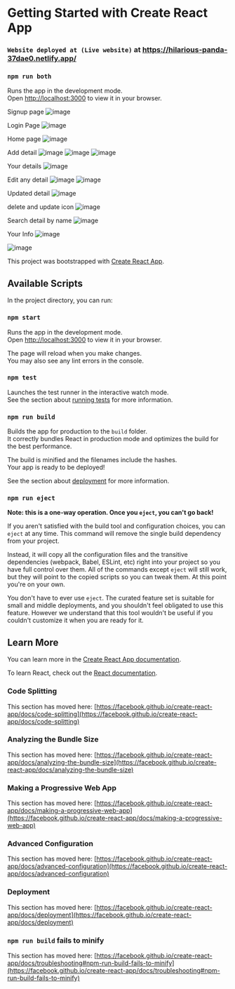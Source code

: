 # Getting Started with Create React App

### `Website deployed at (Live website)` at https://hilarious-panda-37dae0.netlify.app/

### `npm run both`

Runs the app in the development mode.\
Open [http://localhost:3000](http://localhost:3000) to view it in your browser.

Signup page
![image](https://user-images.githubusercontent.com/97835784/184085616-0be79340-9647-4611-b34d-5172b7f3e2d8.png)

Login Page
![image](https://user-images.githubusercontent.com/97835784/184085738-03c60d03-d0f6-4505-90b7-4b71f95dfd9a.png)

Home page
![image](https://user-images.githubusercontent.com/97835784/184085805-8d91ec39-85df-4256-b88f-97ba2170b24c.png)

Add detail
![image](https://user-images.githubusercontent.com/97835784/184086032-14394d74-803b-4384-b8b3-987d7b48dc78.png)
![image](https://user-images.githubusercontent.com/97835784/184086096-838b12ab-c405-46dc-9ec9-de2fd8be934d.png)
![image](https://user-images.githubusercontent.com/97835784/184086126-c9c20a01-5e6e-488a-adc9-1eaad107af0d.png)

Your details
![image](https://user-images.githubusercontent.com/97835784/184086251-084821af-e37b-4fa9-9a3e-b7f84ef34a47.png)

Edit any detail
![image](https://user-images.githubusercontent.com/97835784/184086394-97d3d8e4-fbc4-460a-8c45-2389f40d77bb.png)
![image](https://user-images.githubusercontent.com/97835784/184086456-23d8c8b6-0a19-420f-8c7a-3ac9b5be5b70.png)

Updated detail
![image](https://user-images.githubusercontent.com/97835784/184086507-a925ba8f-a3f7-48e6-9ea7-0f2fcf371a75.png)

delete and update icon
![image](https://user-images.githubusercontent.com/97835784/184086592-a0012b2a-941b-46d6-a94f-45804f4eb37b.png)

Search detail by name
![image](https://user-images.githubusercontent.com/97835784/184086741-a7c9b3f1-b851-4e54-835f-f93604b8255b.png)

Your Info
![image](https://user-images.githubusercontent.com/97835784/184086822-4e37729d-2ed9-4e4c-adad-49a98ce3412b.png)

![image](https://user-images.githubusercontent.com/97835784/184095864-816c81b9-478f-48d0-acf0-3c94d9566585.png)




This project was bootstrapped with [Create React App](https://github.com/facebook/create-react-app).

## Available Scripts

In the project directory, you can run:

### `npm start`

Runs the app in the development mode.\
Open [http://localhost:3000](http://localhost:3000) to view it in your browser.

The page will reload when you make changes.\
You may also see any lint errors in the console.

### `npm test`

Launches the test runner in the interactive watch mode.\
See the section about [running tests](https://facebook.github.io/create-react-app/docs/running-tests) for more information.

### `npm run build`

Builds the app for production to the `build` folder.\
It correctly bundles React in production mode and optimizes the build for the best performance.

The build is minified and the filenames include the hashes.\
Your app is ready to be deployed!

See the section about [deployment](https://facebook.github.io/create-react-app/docs/deployment) for more information.

### `npm run eject`

**Note: this is a one-way operation. Once you `eject`, you can't go back!**

If you aren't satisfied with the build tool and configuration choices, you can `eject` at any time. This command will remove the single build dependency from your project.

Instead, it will copy all the configuration files and the transitive dependencies (webpack, Babel, ESLint, etc) right into your project so you have full control over them. All of the commands except `eject` will still work, but they will point to the copied scripts so you can tweak them. At this point you're on your own.

You don't have to ever use `eject`. The curated feature set is suitable for small and middle deployments, and you shouldn't feel obligated to use this feature. However we understand that this tool wouldn't be useful if you couldn't customize it when you are ready for it.

## Learn More

You can learn more in the [Create React App documentation](https://facebook.github.io/create-react-app/docs/getting-started).

To learn React, check out the [React documentation](https://reactjs.org/).

### Code Splitting

This section has moved here: [https://facebook.github.io/create-react-app/docs/code-splitting](https://facebook.github.io/create-react-app/docs/code-splitting)

### Analyzing the Bundle Size

This section has moved here: [https://facebook.github.io/create-react-app/docs/analyzing-the-bundle-size](https://facebook.github.io/create-react-app/docs/analyzing-the-bundle-size)

### Making a Progressive Web App

This section has moved here: [https://facebook.github.io/create-react-app/docs/making-a-progressive-web-app](https://facebook.github.io/create-react-app/docs/making-a-progressive-web-app)

### Advanced Configuration

This section has moved here: [https://facebook.github.io/create-react-app/docs/advanced-configuration](https://facebook.github.io/create-react-app/docs/advanced-configuration)

### Deployment

This section has moved here: [https://facebook.github.io/create-react-app/docs/deployment](https://facebook.github.io/create-react-app/docs/deployment)

### `npm run build` fails to minify

This section has moved here: [https://facebook.github.io/create-react-app/docs/troubleshooting#npm-run-build-fails-to-minify](https://facebook.github.io/create-react-app/docs/troubleshooting#npm-run-build-fails-to-minify)
